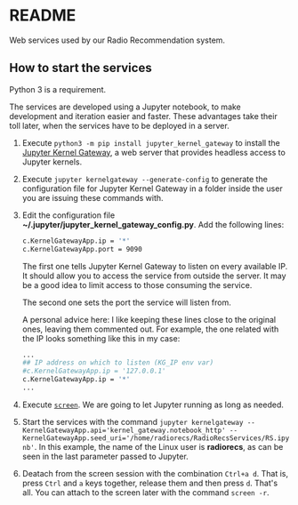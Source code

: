 # README

Web services used by our Radio Recommendation system.

## How to start the services

Python 3 is a requirement.

The services are developed using a Jupyter notebook, to make development and iteration easier and faster. These advantages take their toll later, when the services have to be deployed in a server.

1. Execute `python3 -m pip install jupyter_kernel_gateway` to install the [Jupyter Kernel Gateway][jkg], a web server that provides headless access to Jupyter kernels.
2. Execute `jupyter kernelgateway --generate-config` to generate the configuration file for Jupyter Kernel Gateway in a folder inside the user you are issuing these commands with.
3. Edit the configuration file **~/.jupyter/jupyter_kernel_gateway_config.py**. Add the following lines:

    ```bash
    c.KernelGatewayApp.ip = '*'
    c.KernelGatewayApp.port = 9090
    ```

    The first one tells Jupyter Kernel Gateway to listen on every available IP. It should allow you to access the service from outside the server. It may be a good idea to limit access to those consuming the service.

    The second one sets the port the service will listen from.

    A personal advice here: I like keeping these lines close to the original ones, leaving them commented out. For example, the one related with the IP looks something like this in my case:

    ```bash
    ...
    ## IP address on which to listen (KG_IP env var)
    #c.KernelGatewayApp.ip = '127.0.0.1'
    c.KernelGatewayApp.ip = '*'
    ...
    ```

4. Execute [`screen`][screen]. We are going to let Jupyter running as long as needed.
5. Start the services with the command `jupyter kernelgateway --KernelGatewayApp.api='kernel_gateway.notebook_http' --KernelGatewayApp.seed_uri='/home/radiorecs/RadioRecsServices/RS.ipynb'`. In this example, the name of the Linux user is **radiorecs**, as can be seen in the last parameter passed to Jupyter.
6. Deatach from the screen session with the combination `Ctrl+a d`. That is, press `Ctrl` and `a` keys together, release them and then press `d`. That's all. You can attach to the screen later with the command `screen -r`.

[jkg]: https://jupyter-kernel-gateway.readthedocs.io/en/latest/ "Jupyter Kernel Gateway is a web server that provides headless access to Jupyter kernels"
[screen]: https://linuxize.com/post/how-to-use-linux-screen/ "How To Use Linux Screen"
